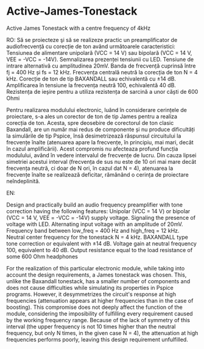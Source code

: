 # Active-James-Tonestack
Active James Tonestack with a centre frequency of 4kHz

RO: 
Să se proiecteze şi să se realizeze practic un preamplificator de audiofrecvență cu corecție de ton având 
următoarele caracteristici:
  Tensiunea de alimentare unipolară (VCC = 14 V) sau bipolară (VCC = 14 V, VEE = -VCC = -14V). 
  Semnalizarea prezenței tensiunii cu LED.
  Tensiune de intrare alternativă cu amplitudinea 20mV.
  Banda de frecvență cuprinsă între fj = 400 Hz și fs = 12 kHz.
  Frecvența centrală neutră la corecția de ton N = 4 kHz.
  Corecție de ton de tip BAXANDALL sau echivalentă cu ±14 dB.
  Amplificarea în tensiune la frecvența neutră 100, echivalentă 40 dB.
  Rezistența de ieșire pentru a utiliza rezistența de sarcină a unor căști de 600 Ohmi


Pentru realizarea modulului electronic, luând în considerare cerințele de proiectare, s-a ales un
corector de ton de tip James pentru a realiza corecția de ton. Acesta, spre deosebire de corectorul de ton
clasic Baxandall, are un număr mai redus de componente și nu produce dificultăți la simulările de tip Pspice,
însă desimetrizează răspunsul circuitului la frecvențe înalte (atenuarea apare la frecvențe, în principiu, mai
mari, decât în cazul amplificării). Acest compromis nu afecteaza profund funcția modulului, având în
vedere intervalul de frecvențe de lucru. Din cauza lipsei simetriei acestui interval (frecvența de sus nu este
de 10 ori mai mare decât frecvența neutră, ci doar de N ori, în cazul dat N = 4), atenuarea la frecvențe înalte
se realizează deficitar, rămânând o cerința de proiectare neîndeplinită. 

EN: 

Design and practically build an audio frequency preamplifier with tone correction having
the following features:
   Unipolar (VCC = 14 V) or bipolar (VCC = 14 V, VEE = -VCC = -14V) supply voltage.
   Signaling the presence of voltage with LED.
   Alternating input voltage with an amplitude of 20mV.
   Frequency band between low_freq = 400 Hz and high_freq = 12 kHz.
   Neutral center frequency for the tonestack N = 4 kHz.
   BAXANDALL type tone correction or equivalent with ±14 dB.
   Voltage gain at neutral frequency 100, equivalent to 40 dB.
   Output resistance equal to the load resistance of some 600 Ohm headphones


For the realization of this particular electronic module, while taking into account the design requirements, 
a James tonestack was chosen. This, unlike the Baxandall tonestack, has a smaller number of components and does not cause difficulties 
while simulating its properties in Pspice programs. However, it desymmetrizes the circuit's response at high frequencies 
(attenuation appears at higher frequencies than in the case of boosting). This compromise does not deeply affect the function of the module, 
considering the imposibility of fulfilling every requirement caused by the working frequency range. 
Because of the lack of symmetry of this interval (the upper frequency is not 10 times higher than the neutral frequency,
but only N times, in the given case N = 4), the attenuation at high frequencies performs poorly, leaving this design requirement unfulfilled.
